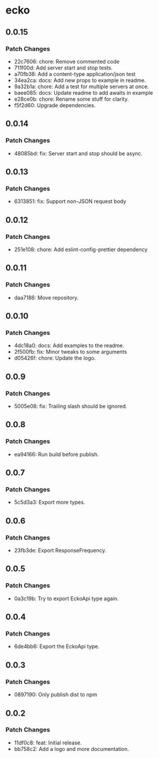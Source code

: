 # ecko

## 0.0.15

### Patch Changes

- 22c7606: chore: Remove commented code
- 711f00d: Add server start and stop tests.
- a70fb38: Add a content-type application/json test
- 34ea2ca: docs: Add new props to example in readme.
- 9a32b1a: chore: Add a test for multiple servers at once.
- baee085: docs: Update readme to add awaits in example
- e28ce0b: chore: Rename some stuff for clarity.
- f5f2d60: Upgrade dependencies.

## 0.0.14

### Patch Changes

- 48085bd: fix: Server start and stop should be async.

## 0.0.13

### Patch Changes

- 6313851: fix: Support non-JSON request body

## 0.0.12

### Patch Changes

- 251e108: chore: Add eslint-config-prettier dependency

## 0.0.11

### Patch Changes

- daa7186: Move repository.

## 0.0.10

### Patch Changes

- 4dc18a0: docs: Add examples to the readme.
- 2f500fb: fix: Minor tweaks to some arguments
- d05426f: chore: Update the logo.

## 0.0.9

### Patch Changes

- 5005e08: fix: Trailing slash should be ignored.

## 0.0.8

### Patch Changes

- ea94166: Run build before publish.

## 0.0.7

### Patch Changes

- 5c5d3a3: Export more types.

## 0.0.6

### Patch Changes

- 23fb3de: Export ResponseFrequency.

## 0.0.5

### Patch Changes

- 0a3c19b: Try to export EckoApi type again.

## 0.0.4

### Patch Changes

- 6de4bb6: Export the EckoApi type.

## 0.0.3

### Patch Changes

- 0897190: Only publish dist to npm

## 0.0.2

### Patch Changes

- 11df0c8: feat: Initial release.
- bb758c2: Add a logo and more documentation.
